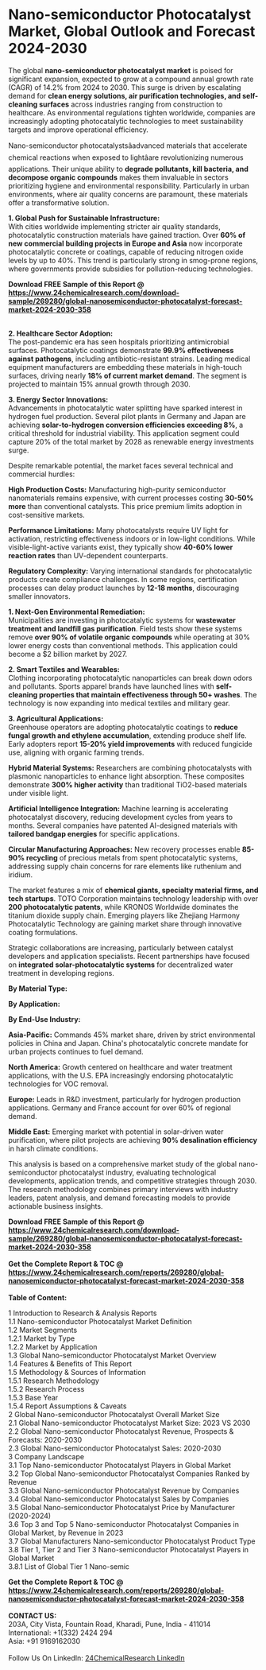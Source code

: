 <h1>Nano-semiconductor Photocatalyst Market, Global Outlook and Forecast 2024-2030</h1><p>The global <strong>nano-semiconductor photocatalyst market</strong> is poised for significant expansion, expected to grow at a compound annual growth rate (CAGR) of 14.2% from 2024 to 2030. This surge is driven by escalating demand for <strong>clean energy solutions, air purification technologies, and self-cleaning surfaces</strong> across industries ranging from construction to healthcare. As environmental regulations tighten worldwide, companies are increasingly adopting photocatalytic technologies to meet sustainability targets and improve operational efficiency.</p><p>Nano-semiconductor photocatalystsâadvanced materials that accelerate chemical reactions when exposed to lightâare revolutionizing numerous applications. Their unique ability to <strong>degrade pollutants, kill bacteria, and decompose organic compounds</strong> makes them invaluable in sectors prioritizing hygiene and environmental responsibility. Particularly in urban environments, where air quality concerns are paramount, these materials offer a transformative solution.</p><p><strong>1. Global Push for Sustainable Infrastructure:</strong><br>
With cities worldwide implementing stricter air quality standards, photocatalytic construction materials have gained traction. Over <strong>60% of new commercial building projects in Europe and Asia</strong> now incorporate photocatalytic concrete or coatings, capable of reducing nitrogen oxide levels by up to 40%. This trend is particularly strong in smog-prone regions, where governments provide subsidies for pollution-reducing technologies.</p><div><b>Download FREE Sample of this Report @ 
            <a href="https://www.24chemicalresearch.com/download-sample/269280/global-nanosemiconductor-photocatalyst-forecast-market-2024-2030-358">
            https://www.24chemicalresearch.com/download-sample/269280/global-nanosemiconductor-photocatalyst-forecast-market-2024-2030-358</a></b></div><br><p><strong>2. Healthcare Sector Adoption:</strong><br>
The post-pandemic era has seen hospitals prioritizing antimicrobial surfaces. Photocatalytic coatings demonstrate <strong>99.9% effectiveness against pathogens</strong>, including antibiotic-resistant strains. Leading medical equipment manufacturers are embedding these materials in high-touch surfaces, driving nearly <strong>18% of current market demand</strong>. The segment is projected to maintain 15% annual growth through 2030.</p><p><strong>3. Energy Sector Innovations:</strong><br>
Advancements in photocatalytic water splitting have sparked interest in hydrogen fuel production. Several pilot plants in Germany and Japan are achieving <strong>solar-to-hydrogen conversion efficiencies exceeding 8%</strong>, a critical threshold for industrial viability. This application segment could capture 20% of the total market by 2028 as renewable energy investments surge.</p><p>Despite remarkable potential, the market faces several technical and commercial hurdles:</p><p><strong>High Production Costs:</strong> Manufacturing high-purity semiconductor nanomaterials remains expensive, with current processes costing <strong>30-50% more</strong> than conventional catalysts. This price premium limits adoption in cost-sensitive markets.</p><p><strong>Performance Limitations:</strong> Many photocatalysts require UV light for activation, restricting effectiveness indoors or in low-light conditions. While visible-light-active variants exist, they typically show <strong>40-60% lower reaction rates</strong> than UV-dependent counterparts.</p><p><strong>Regulatory Complexity:</strong> Varying international standards for photocatalytic products create compliance challenges. In some regions, certification processes can delay product launches by <strong>12-18 months</strong>, discouraging smaller innovators.</p><p><strong>1. Next-Gen Environmental Remediation:</strong><br>
Municipalities are investing in photocatalytic systems for <strong>wastewater treatment and landfill gas purification</strong>. Field tests show these systems remove <strong>over 90% of volatile organic compounds</strong> while operating at 30% lower energy costs than conventional methods. This application could become a $2 billion market by 2027.</p><p><strong>2. Smart Textiles and Wearables:</strong><br>
Clothing incorporating photocatalytic nanoparticles can break down odors and pollutants. Sports apparel brands have launched lines with <strong>self-cleaning properties that maintain effectiveness through 50+ washes</strong>. The technology is now expanding into medical textiles and military gear.</p><p><strong>3. Agricultural Applications:</strong><br>
Greenhouse operators are adopting photocatalytic coatings to <strong>reduce fungal growth and ethylene accumulation</strong>, extending produce shelf life. Early adopters report <strong>15-20% yield improvements</strong> with reduced fungicide use, aligning with organic farming trends.</p><p><strong>Hybrid Material Systems:</strong> Researchers are combining photocatalysts with plasmonic nanoparticles to enhance light absorption. These composites demonstrate <strong>300% higher activity</strong> than traditional TiO2-based materials under visible light.</p><p><strong>Artificial Intelligence Integration:</strong> Machine learning is accelerating photocatalyst discovery, reducing development cycles from years to months. Several companies have patented AI-designed materials with <strong>tailored bandgap energies</strong> for specific applications.</p><p><strong>Circular Manufacturing Approaches:</strong> New recovery processes enable <strong>85-90% recycling</strong> of precious metals from spent photocatalytic systems, addressing supply chain concerns for rare elements like ruthenium and iridium.</p><p>The market features a mix of <strong>chemical giants, specialty material firms, and tech startups</strong>. TOTO Corporation maintains technology leadership with over <strong>200 photocatalytic patents</strong>, while KRONOS Worldwide dominates the titanium dioxide supply chain. Emerging players like Zhejiang Harmony Photocatalytic Technology are gaining market share through innovative coating formulations.</p><p>Strategic collaborations are increasing, particularly between catalyst developers and application specialists. Recent partnerships have focused on <strong>integrated solar-photocatalytic systems</strong> for decentralized water treatment in developing regions.</p><p><strong>By Material Type:</strong></p><p><strong>By Application:</strong></p><p><strong>By End-Use Industry:</strong></p><p><strong>Asia-Pacific:</strong> Commands 45% market share, driven by strict environmental policies in China and Japan. China's photocatalytic concrete mandate for urban projects continues to fuel demand.</p><p><strong>North America:</strong> Growth centered on healthcare and water treatment applications, with the U.S. EPA increasingly endorsing photocatalytic technologies for VOC removal.</p><p><strong>Europe:</strong> Leads in R&amp;D investment, particularly for hydrogen production applications. Germany and France account for over 60% of regional demand.</p><p><strong>Middle East:</strong> Emerging market with potential in solar-driven water purification, where pilot projects are achieving <strong>90% desalination efficiency</strong> in harsh climate conditions.</p><p>This analysis is based on a comprehensive market study of the global nano-semiconductor photocatalyst industry, evaluating technological developments, application trends, and competitive strategies through 2030. The research methodology combines primary interviews with industry leaders, patent analysis, and demand forecasting models to provide actionable business insights.</p><div><b>Download FREE Sample of this Report @ 
            <a href="https://www.24chemicalresearch.com/download-sample/269280/global-nanosemiconductor-photocatalyst-forecast-market-2024-2030-358">
            https://www.24chemicalresearch.com/download-sample/269280/global-nanosemiconductor-photocatalyst-forecast-market-2024-2030-358</a></b></div><br><div><b>Get the Complete Report & TOC @ 
            <a href="https://www.24chemicalresearch.com/reports/269280/global-nanosemiconductor-photocatalyst-forecast-market-2024-2030-358">
            https://www.24chemicalresearch.com/reports/269280/global-nanosemiconductor-photocatalyst-forecast-market-2024-2030-358</a></b></div><br>
            <b>Table of Content:</b><p>1 Introduction to Research & Analysis Reports<br />
    1.1 Nano-semiconductor Photocatalyst Market Definition<br />
    1.2 Market Segments<br />
        1.2.1 Market by Type<br />
        1.2.2 Market by Application<br />
    1.3 Global Nano-semiconductor Photocatalyst Market Overview<br />
    1.4 Features & Benefits of This Report<br />
    1.5 Methodology & Sources of Information<br />
        1.5.1 Research Methodology<br />
        1.5.2 Research Process<br />
        1.5.3 Base Year<br />
        1.5.4 Report Assumptions & Caveats<br />
2 Global Nano-semiconductor Photocatalyst Overall Market Size<br />
    2.1 Global Nano-semiconductor Photocatalyst Market Size: 2023 VS 2030<br />
    2.2 Global Nano-semiconductor Photocatalyst Revenue, Prospects & Forecasts: 2020-2030<br />
    2.3 Global Nano-semiconductor Photocatalyst Sales: 2020-2030<br />
3 Company Landscape<br />
    3.1 Top Nano-semiconductor Photocatalyst Players in Global Market<br />
    3.2 Top Global Nano-semiconductor Photocatalyst Companies Ranked by Revenue<br />
    3.3 Global Nano-semiconductor Photocatalyst Revenue by Companies<br />
    3.4 Global Nano-semiconductor Photocatalyst Sales by Companies<br />
    3.5 Global Nano-semiconductor Photocatalyst Price by Manufacturer (2020-2024)<br />
    3.6 Top 3 and Top 5 Nano-semiconductor Photocatalyst Companies in Global Market, by Revenue in 2023<br />
    3.7 Global Manufacturers Nano-semiconductor Photocatalyst Product Type<br />
    3.8 Tier 1, Tier 2 and Tier 3 Nano-semiconductor Photocatalyst Players in Global Market<br />
        3.8.1 List of Global Tier 1 Nano-semic</p><div><b>Get the Complete Report & TOC @ 
            <a href="https://www.24chemicalresearch.com/reports/269280/global-nanosemiconductor-photocatalyst-forecast-market-2024-2030-358">
            https://www.24chemicalresearch.com/reports/269280/global-nanosemiconductor-photocatalyst-forecast-market-2024-2030-358</a></b></div><br><b>CONTACT US:</b><br>
            203A, City Vista, Fountain Road, Kharadi, Pune, India - 411014<br>
            International: +1(332) 2424 294<br>
            Asia: +91 9169162030 <br><br>
            Follow Us On LinkedIn: <a href="https://www.linkedin.com/company/24chemicalresearch/">24ChemicalResearch LinkedIn</a>
